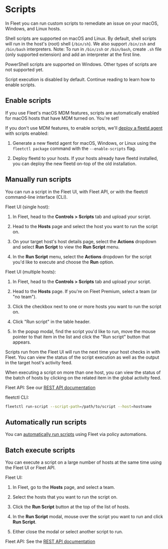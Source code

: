 # Scripts

In Fleet you can run custom scripts to remediate an issue on your macOS, Windows, and Linux hosts.

Shell scripts are supported on macOS and Linux. By default, shell scripts will run in the host's (root) shell (`/bin/sh`). We also support `/bin/zsh` and `/bin/bash` interpreters.
Note: To run in `/bin/zsh` or `/bin/bash`, create `.sh` file (only supported extension) and add an interpreter at the first line.

PowerShell scripts are supported on Windows. Other types of scripts are not supported yet.

Script execution is disabled by default. Continue reading to learn how to enable scripts.

## Enable scripts

If you use Fleet's macOS MDM features, scripts are automatically enabled for macOS hosts that have MDM turned on. You're set!

If you don't use MDM features, to enable scripts, we'll [deploy a fleetd agent](https://fleetdm.com/guides/enroll-hosts) with scripts enabled:

1. Generate a new fleetd agent for macOS, Windows, or Linux using the `fleetctl package` command with the `--enable-scripts` flag. 

2. Deploy fleetd to your hosts. If your hosts already have fleetd installed, you can deploy the new fleetd on-top of the old installation.

## Manually run scripts

You can run a script in the Fleet UI, with Fleet API, or with the fleetctl command-line interface (CLI).

Fleet UI (single host):

1. In Fleet, head to the **Controls > Scripts** tab and upload your script.

2. Head to the **Hosts** page and select the host you want to run the script on.

3. On your target host's host details page, select the **Actions** dropdown and select **Run Script** to view the **Run Script** menu.

4. In the **Run Script** menu, select the **Actions** dropdown for the script you'd like to execute and choose the **Run** option.

Fleet UI (multiple hosts):

1. In Fleet, head to the **Controls > Scripts** tab and upload your script.

2. Head to the **Hosts** page. If you're on Fleet Premium, select a team (or "no team").

3. Click the checkbox next to one or more hosts you want to run the script on.

4. Click "Run script" in the table header.

5. In the popup modal, find the script you'd like to run, move the mouse pointer to that item in the list and click the "Run script" button that appears.

Scripts run from the Fleet UI will run the next time your host checks in with Fleet. You can view the status of the script execution as well as the output in the target host's activity feed.

When executing a script on more than one host, you can view the status of the batch of hosts by clicking on the related item in the global activity feed.

Fleet API: See our [REST API documentation](https://fleetdm.com/docs/rest-api/rest-api#run-script)

fleetctl CLI:

```sh
fleetctl run-script --script-path=/path/to/script --host=hostname
```

## Automatically run scripts

You can [automatically run scripts](https://fleetdm.com/guides/policy-automation-run-script) using Fleet via policy automations.

## Batch execute scripts

You can execute a script on a large number of hosts at the same time using the Fleet UI or Fleet API.

Fleet UI:

1. In Fleet, go to the **Hosts** page, and select a team.

2. Select the hosts that you want to run the script on.

3. Click the **Run Script** button at the top of the list of hosts.

4. In the **Run Script** modal, mouse over the script you want to run and click **Run Script**.

5. Either close the modal or select another script to run.

Fleet API: See the [REST API documentation](https://fleetdm.com/docs/rest-api/rest-api#batch-run-script)

<meta name="category" value="guides">
<meta name="authorGitHubUsername" value="noahtalerman">
<meta name="authorFullName" value="Noah Talerman">
<meta name="publishedOn" value="2024-10-07">
<meta name="articleTitle" value="Scripts">
<meta name="description" value="Learn how to execute a custom script on macOS, Windows, and Linux hosts in Fleet.">
